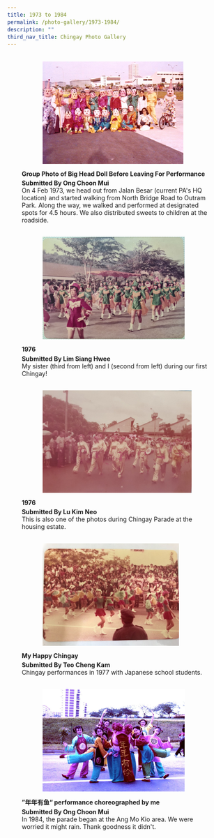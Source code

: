 ```yaml
---
title: 1973 to 1984
permalink: /photo-gallery/1973-1984/
description: ""
third_nav_title: Chingay Photo Gallery
---
```




<ul style="display: grid; grid-template-columns: repeat(auto-fit, minmax(228px, 1fr)); gap: 1rem; margin: 2rem 2vw; padding: 0; list-style-type: none;">
<li><div style="position: relative; display: block; height: 100%;  overflow: hidden; text-decoration: none;"><div style="width:343px;height:235px;margin:auto;"><img style="height:235px;width:auto;" src="/images/Hall%20of%20Frames/group-photo-of-big-head-doll-before-leaving-for-performance-(1973).jpeg"></div><div style="position: relative; display: flex; align-items: center; gap: 2em; padding: 1em 1em 0;"><h3 style="font-size: 1em; margin: 0 0 .3em;">Group Photo of Big Head Doll Before Leaving For Performance</h3></div><p style="padding: 0 1em 1em;margin: 0; overflow: hidden;"><b>Submitted By Ong Choon Mui</b><br />On 4 Feb 1973, we head out from Jalan Besar (current PA's HQ location) and started walking from North Bridge Road to Outram Park. Along the way, we walked and performed at designated spots for 4.5 hours. We also distributed sweets to children at the roadside.</p></div></li>
<li><div style="position: relative; display: block; height: 100%;  overflow: hidden; text-decoration: none;"><div style="width:343px;height:235px;margin:auto;"><img style="height:235px;width:auto;" src="/images/Hall%20of%20Frames/1976.jpg"></div><div style="position: relative; display: flex; align-items: center; gap: 2em; padding: 1em 1em 0;"><h3 style="font-size: 1em; margin: 0 0 .3em;">1976 </h3></div><p style="padding: 0 1em 1em;margin: 0; overflow: hidden;"><b>Submitted By Lim Siang Hwee</b><br />My sister (third from left) and I (second from left) during our first Chingay!</p></div></li>
<li><div style="position: relative; display: block; height: 100%;  overflow: hidden; text-decoration: none;"><div style="width:343px;height:235px;margin:auto;"><img style="height:235px;width:auto;" src="/images/Hall%20of%20Frames/1976---lu.jpg"></div><div style="position: relative; display: flex; align-items: center; gap: 2em; padding: 1em 1em 0;"><h3 style="font-size: 1em; margin: 0 0 .3em;">1976</h3></div><p style="padding: 0 1em 1em;margin: 0; overflow: hidden;"><b>Submitted By Lu Kim Neo</b><br />This is also one of the photos during Chingay Parade at the housing estate.</p></div></li>
<li><div style="position: relative; display: block; height: 100%;  overflow: hidden; text-decoration: none;"><div style="width:343px;height:235px;margin:auto;"><img style="height:235px;width:auto;" src="/images/Hall%20of%20Frames/my-happy-chingay-(1977).jpeg"></div><div style="position: relative; display: flex; align-items: center; gap: 2em; padding: 1em 1em 0;"><h3 style="font-size: 1em; margin: 0 0 .3em;">My Happy Chingay</h3></div><p style="padding: 0 1em 1em;margin: 0; overflow: hidden;"><b>Submitted By Teo Cheng Kam</b><br />Chingay performances in 1977 with Japanese school students.</p></div></li>
<li><div style="position: relative; display: block; height: 100%;  overflow: hidden; text-decoration: none;"><div style="width:343px;height:235px;margin:auto;"><img style="height:235px;width:auto;" src="/images/Hall%20of%20Frames/-年年有鱼-performance-choreographed-by-me-(1984).jpeg"></div><div style="position: relative; display: flex; align-items: center; gap: 2em; padding: 1em 1em 0;"><h3 style="font-size: 1em; margin: 0 0 .3em;">”年年有鱼“ performance choreographed by me</h3></div><p style="padding: 0 1em 1em;margin: 0; overflow: hidden;"><b>Submitted By Ong Choon Mui</b><br />In 1984, the parade began at the Ang Mo Kio area. We were worried it might rain. Thank goodness it didn't.</p></div></li>
</ul>